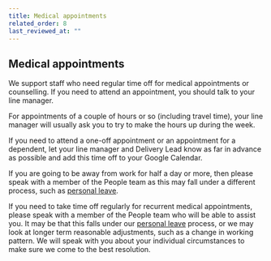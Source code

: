 ```yaml
---
title: Medical appointments
related_order: 8
last_reviewed_at: ""
---
```

## Medical appointments

We support staff who need regular time off for medical appointments or counselling. If you need to attend an appointment, you should talk to your line manager.

For appointments of a couple of hours or so (including travel time), your line manager will usually ask you to try to make the hours up during the week.

If you need to attend a one-off appointment or an appointment for a dependent, let your line manager and Delivery Lead know as far in advance as possible and add this time off to your Google Calendar.

If you are going to be away from work for half a day or more, then please speak with a member of the People team as this may fall under a different process, such as [personal leave](https://playbook.dxw.com/staff-handbook/leave/personal-leave/). 

If you need to take time off regularly for recurrent medical appointments, please speak with a member of the People team who will be able to assist you. It may be that this falls under our [personal leave](https://playbook.dxw.com/staff-handbook/leave/personal-leave/) process, or we may look at longer term reasonable adjustments, such as a change in working pattern. We will speak with you about your individual circumstances to make sure we come to the best resolution.